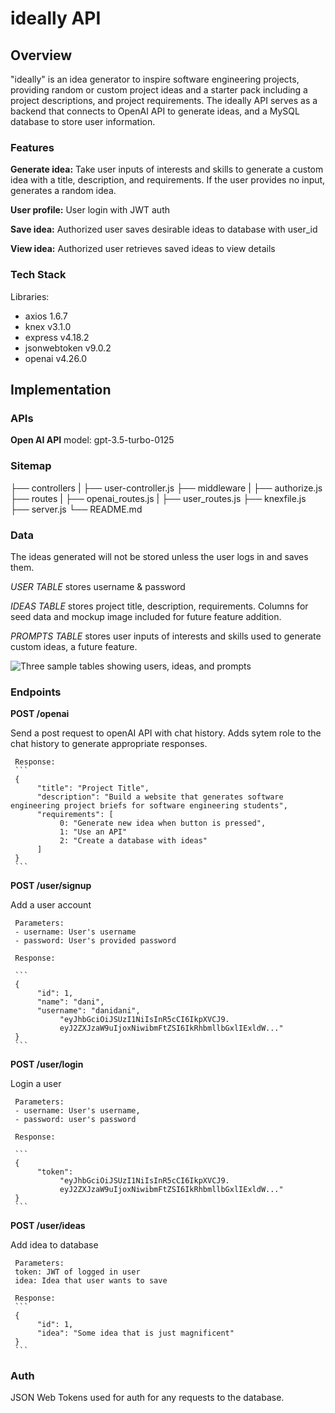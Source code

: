 # ideally API

## Overview

"ideally" is an idea generator to inspire software engineering projects, providing random or custom project ideas and a starter pack including a project descriptions, and project requirements. The ideally API serves as a backend that connects to OpenAI API to generate ideas, and a MySQL database to store user information.

### Features

**Generate idea:** Take user inputs of interests and skills to generate a custom idea with a title, description, and requirements. If the user provides no input, generates a random idea.

**User profile:** User login with JWT auth

**Save idea:** Authorized user saves desirable ideas to database with user_id

**View idea:** Authorized user retrieves saved ideas to view details

### Tech Stack

Libraries:

-    axios 1.6.7
-    knex v3.1.0
-    express v4.18.2
-    jsonwebtoken v9.0.2
-    openai v4.26.0

## Implementation

### APIs

**Open AI API**
model: gpt-3.5-turbo-0125

### Sitemap

├── controllers
| ├── user-controller.js
├── middleware
| ├── authorize.js
├── routes
| ├── openai_routes.js
| ├── user_routes.js
├── knexfile.js
├── server.js
└── README.md

### Data

The ideas generated will not be stored unless the user logs in and saves them.

_USER TABLE_ stores username & password

_IDEAS TABLE_ stores project title, description, requirements. Columns for seed data and mockup image included for future feature addition.

_PROMPTS TABLE_ stores user inputs of interests and skills used to generate custom ideas, a future feature.

![Three sample tables showing users, ideas, and prompts](./src/assets/database-tables.png)

### Endpoints

**POST /openai**

Send a post request to openAI API with chat history.
Adds sytem role to the chat history to generate appropriate responses.

     Response:
     ```
     {
          "title": "Project Title",
          "description": "Build a website that generates software engineering project briefs for software engineering students",
          "requirements": [
               0: "Generate new idea when button is pressed",
               1: "Use an API"
               2: "Create a database with ideas"
          ]
     }
     ```

**POST /user/signup**

Add a user account

     Parameters:
     - username: User's username
     - password: User's provided password

     Response:

     ```
     {
          "id": 1,
          "name": "dani",
          "username": "danidani",
               "eyJhbGciOiJSUzI1NiIsInR5cCI6IkpXVCJ9.
               eyJ2ZXJzaW9uIjoxNiwibmFtZSI6IkRhbmllbGxlIExldW..."
     }
     ```

**POST /user/login**

Login a user

     Parameters:
     - username: User's username,
     - password: user's password

     Response:

     ```
     {
          "token":
               "eyJhbGciOiJSUzI1NiIsInR5cCI6IkpXVCJ9.
               eyJ2ZXJzaW9uIjoxNiwibmFtZSI6IkRhbmllbGxlIExldW..."
     }
     ```

**POST /user/ideas**

Add idea to database

     Parameters:
     token: JWT of logged in user
     idea: Idea that user wants to save

     Response:
     ```
     {
          "id": 1,
          "idea": "Some idea that is just magnificent"
     }
     ```

### Auth

JSON Web Tokens used for auth for any requests to the database.
